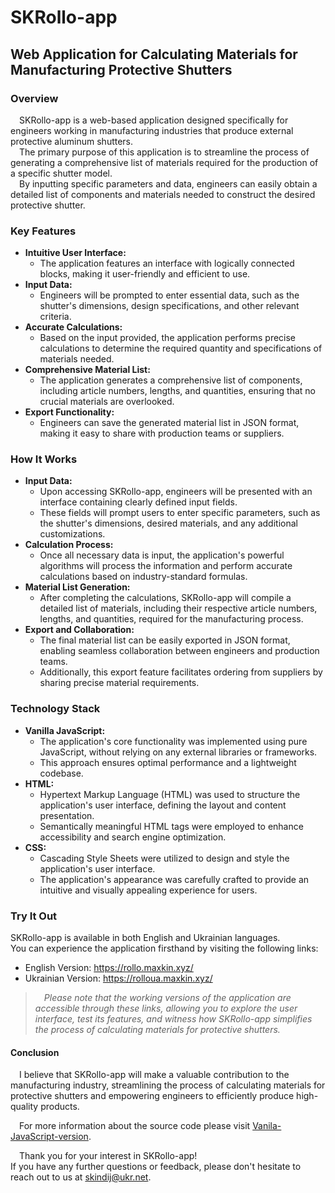 # SKRollo-app

## Web Application for Calculating Materials for Manufacturing Protective Shutters

### Overview

&emsp;SKRollo-app is a web-based application designed specifically for engineers working in manufacturing industries that produce external protective aluminum shutters.\
&emsp;The primary purpose of this application is to streamline the process of generating a comprehensive list of materials required for the production of a specific shutter model.\
&emsp;By inputting specific parameters and data, engineers can easily obtain a detailed list of components and materials needed to construct the desired protective shutter.

### Key Features

+ **Intuitive User Interface:**
  - The application features an interface with logically connected blocks, making it user-friendly and efficient to use.
+ **Input Data:**
  - Engineers will be prompted to enter essential data, such as the shutter's dimensions, design specifications, and other relevant criteria.
+ **Accurate Calculations:**
  - Based on the input provided, the application performs precise calculations to determine the required quantity and specifications of materials needed.
+ **Comprehensive Material List:**
  - The application generates a comprehensive list of components, including article numbers, lengths, and quantities, ensuring that no crucial materials are overlooked.
+ **Export Functionality:**
  - Engineers can save the generated material list in JSON format, making it easy to share with production teams or suppliers.


### How It Works

+ **Input Data:**
  - Upon accessing SKRollo-app, engineers will be presented with an interface containing clearly defined input fields.
  - These fields will prompt users to enter specific parameters, such as the shutter's dimensions, desired materials, and any additional customizations.
+ **Calculation Process:**
  - Once all necessary data is input, the application's powerful algorithms will process the information and perform accurate calculations based on industry-standard formulas.
+ **Material List Generation:**
  - After completing the calculations, SKRollo-app will compile a detailed list of materials, including their respective article numbers, lengths, and quantities, required for the manufacturing process.
+ **Export and Collaboration:**
  - The final material list can be easily exported in JSON format, enabling seamless collaboration between engineers and production teams.
  - Additionally, this export feature facilitates ordering from suppliers by sharing precise material requirements.


### Technology Stack

+ **Vanilla JavaScript:**
  - The application's core functionality was implemented using pure JavaScript, without relying on any external libraries or frameworks.
  - This approach ensures optimal performance and a lightweight codebase.
+ **HTML:**
  - Hypertext Markup Language (HTML) was used to structure the application's user interface, defining the layout and content presentation.
  - Semantically meaningful HTML tags were employed to enhance accessibility and search engine optimization.
+ **CSS:**
  - Cascading Style Sheets were utilized to design and style the application's user interface.
  - The application's appearance was carefully crafted to provide an intuitive and visually appealing experience for users.


### Try It Out

SKRollo-app is available in both English and Ukrainian languages.\
You can experience the application firsthand by visiting the following links:

* English Version: https://rollo.maxkin.xyz/
* Ukrainian Version: https://rolloua.maxkin.xyz/

> _&emsp;Please note that the working versions of the application are accessible through these links, allowing you to explore the user interface, test its features, and witness how SKRollo-app simplifies the process of calculating materials for protective shutters._

#### Conclusion

&emsp;I believe that SKRollo-app will make a valuable contribution to the manufacturing industry, streamlining the process of calculating materials for protective shutters and empowering engineers to efficiently produce high-quality products.

&emsp;For more information about the source code please visit [Vanila-JavaScript-version](https://github.com/SKindij/SKRollo-app/tree/main/Vanila-javascript-version).

&emsp;Thank you for your interest in SKRollo-app!\
If you have any further questions or feedback, please don't hesitate to reach out to us at skindij@ukr.net.

